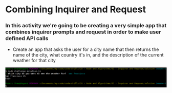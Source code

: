 # Combining Inquirer and Request

### In this activity we're going to be creating a very simple app that combines inquirer prompts and request in order to make user defined API calls

* Create an app that asks the user for a city name that then returns the name of the city, what country it's in, and the description of the current weather for that city

![Weather](01.PNG)